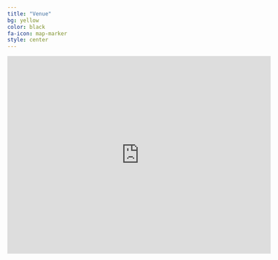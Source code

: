 ```yaml
---
title: "Venue"
bg: yellow
color: black
fa-icon: map-marker
style: center
---
```


<div class="icontain">
  <iframe src="https://www.google.com/maps/embed?pb=!1m18!1m12!1m3!1d2374.859240585388!2d-2.241178684212846!3d53.470975673069844!2m3!1f0!2f0!3f0!3m2!1i1024!2i768!4f13.1!3m3!1m2!1s0x487bb1be49ec27dd%3A0x236f941c8f2d5bba!2sManchester+Metropolitan+University+Business+School!5e0!3m2!1sen!2suk!4v1540078636404" width="600" height="450" frameborder="0" style="border:0" allowfullscreen></iframe>
</div>
